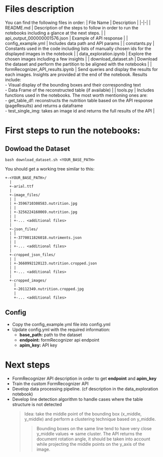 # Files description
You can find the following files in order:
| File Name | Description |
|-|-|
| README.md | Description of the steps to follow in order to run the notebooks including a glance at the next steps. |
| api_output_000000001576.json | Example of API response |
| config_example.yml | Includes data path and API params |
| constants.py | Constants used in the code including lists of manually chosen ids for the displayed images in the notebook |
| data_exploration.ipynb | Explore the chosen images including a few insights |
| download_dataset.sh | Download the dataset and perform the partition to be aligned with the notebooks |
| formRecognizer_API_results.ipynb | Send queries and display the results for each images. Insights are provided at the end of the notebook. Results include: <br>- Visual display of the bounding boxes and their corresponding text <br>- Data Frame of the reconstructed table (if available) |
| tools.py | Includes functions used in the notebooks. The most worth mentioning ones are: <br>- get_table_df: reconstructs the nutrition table based on the API response (pageResults) and returns a dataframe <br>- test_single_img: takes an image id and returns the full results of the API |


# First steps to run the notebooks:

## Dowload the Dataset
```
bash download_dataset.sh <YOUR_BASE_PATH>
```
You should get a working tree similar to this:
```
+-<YOUR_BASE_PATH>/
  |
  +-arial.ttf
  |
  +-image_files/
  | |
  | +-3596710308583.nutrition.jpg
  | |
  | +-3256224160069.nutrition.jpg
  | |
  | +-... <additional files>
  |
  +-json_files/
  | |
  | +-3770011826018.nutriments.json
  | |
  | +-... <additional files>
  |
  +-cropped_json_files/
  | |
  | +-3660992120123.nutrition.cropped.json
  | |
  | +-... <additional files>
  |
  +-cropped_images/
    |
    +-20112349.nutrition.cropped.jpg
    |
    +-... <additional files>
```
## Config
- Copy the config_example.yml file into config.yml 
- Update config.yml with the required information:
    - **base_path:** path to the dataset
    - **endpoint:** formRecognizer api endpoint
    - **apim_key:** API key
# Next steps
- FormRecognizer API description in order to get **endpoint** and **apim_key**
- Train the custom FormRecognizer API
- Develop data processing pipeline. (cf description in the data_exploration notebook)
- Develop line detection algorithm to handle cases where the table structure is not detected
    > Idea: take the middle point of the bounding box (x_middle, y_middle) and perform a clustering technique based on y_middle.    
    >> Bounding boxes on the same line tend to have very close y_middle values => same cluster.
    >> The API returns the document rotation angle, it should be taken into account while projecting the middle points on the y_axis of the image.
